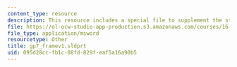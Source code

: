 ```yaml
---
content_type: resource
description: This resource includes a special file to supplement the student work.
file: https://ol-ocw-studio-app-production.s3.amazonaws.com/courses/16-810-engineering-design-and-rapid-prototyping-january-iap-2005/095d28ccfb1c08fd829feaf5a16a90b5_gp7_framev1.sldprt
file_type: application/msword
resourcetype: Other
title: gp7_framev1.sldprt
uid: 095d28cc-fb1c-08fd-829f-eaf5a16a90b5
---
```

